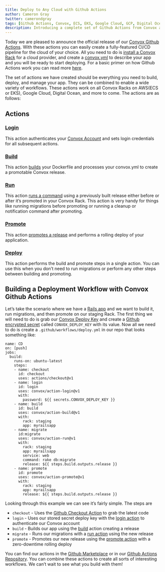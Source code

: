 ```yaml
---
title: Deploy to Any Cloud with Github Actions
author: Cameron Gray
twitter: camerondgray
tags: [Github Actions, Convox, ECS, EKS, Google Cloud, GCP, Digital Ocean, Kubernetes, CI, CD, Continuous Deployment]
description: Introducing a complete set of Github Actions from Convox allowing you to easily to deploy to AWS, Google Cloud, or Digital Ocean
---
```


Today we are pleased to announce the official release of our [Convox Github Actions](https://github.com/marketplace/actions/convox-deploy). With these actions you can easily create a fully-featured CI/CD pipeline for the cloud of your choice. All you need to do is [install a Convox Rack](https://github.com/convox/installer) for a cloud provider, and create a [convox.yml](https://docsv2.convox.com/application/convox-yml) to describe your app and you will be ready to start deploying. For a basic primer on how Github Actions work you can read more [here](https://help.github.com/en/actions/automating-your-workflow-with-github-actions/getting-started-with-github-actions).

The set of actions we have created should be everything you need to build, deploy, and manage your app. They can be combined to enable a wide variety of workflows. These actions work on all Convox Racks on AWS(ECS or EKS), Google Cloud, Digital Ocean, and more to come. The actions are as follows:
## Actions
### [Login](https://github.com/convox/action-login)
This action authenticates your [Convox Account](https://console.convox.com/signup) and sets login credentials for all subsequent actions.

### [Build](https://github.com/convox/action-build)
This action [builds](https://docsv2.convox.com/deployment/builds) your Dockerfile and processes your convox.yml to create a promotable Convox release.

### [Run](https://github.com/convox/action-run)
This action [runs a command](https://docsv2.convox.com/management/one-off-commands) using a previously built release either before or after it’s promoted in your Convox Rack. This action is very handy for things like running migrations before promoting or running a cleanup or notification command after promoting.

### [Promote](https://github.com/convox/action-promote)
This action [promotes a release](https://docsv2.convox.com/deployment/releases#promoting-a-release) and performs a rolling deploy of your application.

### [Deploy](https://github.com/convox/action-deploy)
This action performs the build and promote steps in a single action. You can use this when you don’t need to run migrations or perform any other steps between building and promoting.

## Building a Deployment Workflow with Convox Github Actions
Let’s take the scenario where we have a [Rails app](https://github.com/convox-examples/rails) and we want to build it, run migrations, and then promote on our staging Rack. The first thing we will need to do is grab our [Convox Deploy Key](https://docsv2.convox.com/console/deploy-keys) and create a [Github encrypted secret](https://help.github.com/en/actions/automating-your-workflow-with-github-actions/creating-and-using-encrypted-secrets) called `CONVOX_DEPLOY_KEY` with its value. Now all we need to do is create a `.github/workflows/deploy.yml` in our repo that looks something like:
```
name: CD
on: [push]
jobs:
  build:
    runs-on: ubuntu-latest
    steps:
    - name: checkout
      id: checkout
      uses: actions/checkout@v1
    - name: login
      id: login
      uses: convox/action-login@v1
      with:
        password: ${{ secrets.CONVOX_DEPLOY_KEY }}
    - name: build
      id: build
      uses: convox/action-build@v1
      with:
        rack: staging
        app: myrailsapp
    - name: migrate
      id:migrate
      uses: convox/action-run@v1
      with:
        rack: staging
        app: myrailsapp
        service: web
        command: rake db:migrate
        release: ${{ steps.build.outputs.release }}
    - name: promote
      id: promote
      uses: convox/action-promote@v1
      with:
        rack: staging
        app: myrailsapp
        release: ${{ steps.build.outputs.release }}
```
Looking through this example we can see it’s fairly simple. The steps are

* `checkout` - Uses the [Github Checkout Action](https://github.com/actions/checkout) to grab the latest code
* `login` - Uses our stored secret deploy key with the [login action]((#loginhttpsgithubcomconvoxaction-login)) to authenticate our Convox account
* `build` - Builds our app using the [build](#buildhttpsgithubcomconvoxaction-build) action creating a release
* `migrate` - Runs our migrations with a [run action](#runhttpsgithubcomconvoxaction-run) using the new release
* `promote` - Promotes our new release using the [promote action](#promotehttpsgithubcomconvoxaction-promote) with a zero-downtime rolling deploy

You can find our actions in the [Github Marketplace](https://github.com/marketplace/actions/convox-deploy) or in our [Github Actions Repository](https://github.com/convox/actions). You can combine these actions to create all sorts of interesting workflows. We can’t wait to see what you build with them!

